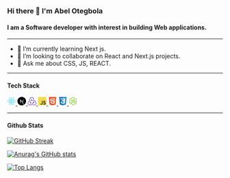 ### Hi there 👋 I'm <strong>Abel Otegbola</strong>

<h4>I am a Software developer with interest in building Web applications.</h4>

<hr />

- 🌱 I’m currently learning Next js.
- 👯 I’m looking to collaborate on React and Next.js projects.
- 💬 Ask me about CSS, JS, REACT.

<hr />
<h4>Tech Stack</h4>

  <a href="https://github.com/devicons/devicon/blob/master/icons/react/react-original.svg">
    <img src="https://github.com/devicons/devicon/blob/master/icons/react/react-original.svg" width="20px" />
  </a>
  <a href="https://github.com/devicons/devicon/blob/master/icons/react/nextjs-original.svg">
    <img src="https://github.com/devicons/devicon/blob/master/icons/nextjs/nextjs-original.svg" width="20px" />
  </a>
  <a href="https://github.com/devicons/devicon/blob/master/icons/redux/redux-original.svg">
    <img src="https://github.com/devicons/devicon/blob/master/icons/redux/redux-original.svg" width="20px" />
  </a>
  <a href="https://github.com/devicons/devicon/blob/master/icons/javascript/javascript-original.svg">
    <img src="https://github.com/devicons/devicon/blob/master/icons/javascript/javascript-original.svg" width="20px" />
  </a>
  <a href="https://github.com/devicons/devicon/blob/master/icons/html5/html5-original.svg">
    <img src="https://github.com/devicons/devicon/blob/master/icons/html5/html5-original.svg" width="20px" />
  </a>
  <a href="https://github.com/devicons/devicon/blob/master/icons/css3/css3-original.svg">
    <img src="https://github.com/devicons/devicon/blob/master/icons/css3/css3-original.svg" width="20px" />
  </a>
  <a href="https://github.com/devicons/devicon/blob/master/icons/nodejs/nodejs-original.svg">
    <img src="https://github.com/devicons/devicon/blob/master/icons/nodejs/nodejs-original.svg" width="20px" />
  </a>
<hr />
<h4>Github Stats</h4>

[![GitHub Streak](https://github-readme-streak-stats.herokuapp.com?user=abel-otegbola&theme=radical)](https://git.io/streak-stats)

[![Anurag's GitHub stats](https://github-readme-stats.vercel.app/api?username=abel-otegbola)](https://github.com/anuraghazra/github-readme-stats)

[![Top Langs](https://github-readme-stats.vercel.app/api/top-langs/?username=abel-otegbola&layout=compact)](https://github.com/anuraghazra/github-readme-stats)
